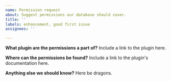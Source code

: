 ```yaml
---
name: Permission request
about: Suggest permissions our database should cover.
title: ''
labels: enhancement, good first issue
assignees: ''

---
```


**What plugin are the permissions a part of?**
Include a link to the plugin here.

**Where can the permissions be found?**
Include a link to the plugin's documentation here.

**Anything else we should know?**
Here be dragons.
